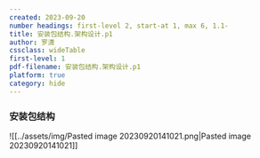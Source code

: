 ```yaml
---
created: 2023-09-20
number headings: first-level 2, start-at 1, max 6, 1.1-
title: 安装包结构.架构设计.p1
author: 罗潇
cssclass: wideTable
first-level: 1
pdf-filename: 安装包结构.架构设计.p1
platform: true
category: hide
---
```


### 安装包结构

![[../assets/img/Pasted image 20230920141021.png|Pasted image 20230920141021]]
